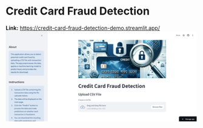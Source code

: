 # Credit Card Fraud Detection

**Link:** https://credit-card-fraud-detection-demo.streamlit.app/ <br>
![App Screenshot](app_screenshot.png)
